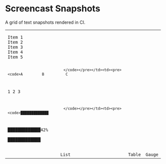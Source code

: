 # Screencast Snapshots
A grid of text snapshots rendered in CI.

<table><tr><td><pre><code>Item 1                        
Item 2                        
Item 3                        
Item 4                        
Item 5                        
                              
                              </code></pre></td><td><pre><code>A         B          C        
1         2          3        
                              
                              
                              
                              
                              </code></pre></td><td><pre><code>█████████████                 
█████████████42%              
█████████████                 </code></pre></td></tr><tr><td align="center"><code>List</code></td><td align="center"><code>Table</code></td><td align="center"><code>Gauge</code></td></tr></table>

